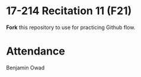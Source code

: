 # 17-214 Recitation 11 (F21)
**Fork** this repository to use for practicing Github flow.

# Attendance
Benjamin Owad